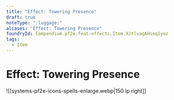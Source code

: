 ```yaml
---
title: "Effect: Towering Presence"
draft: true
noteType: ":luggage:"
aliases: "Effect: Towering Presence"
foundryId: Compendium.pf2e.feat-effects.Item.XJtlvaqAHseq1yoz
tags:
  - Item
---
```


# Effect: Towering Presence
![[systems-pf2e-icons-spells-enlarge.webp|150 lp right]]
